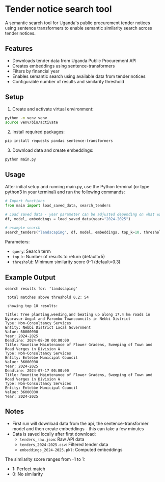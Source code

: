 # Tender notice search tool

A semantic search tool for Uganda's public procurement tender notices using sentence transformers to enable semantic similarity search across tender notices.

## Features
- Downloads tender data from Uganda Public Procurement API
- Creates embeddings using sentence-transformers
- Filters by financial year
- Enables semantic search using available data from tender notices
- Configurable number of results and similarity threshold

## Setup

1. Create and activate virtual environment:
```bash
python -m venv venv
source venv/bin/activate 
```

2. Install required packages:
```bash
pip install requests pandas sentence-transformers
```

3. Download data and create embeddings:
```python
python main.py
```

## Usage
After initial setup and running main.py, use the Python terminal (or type python3 in your terminal) and run the following commands:

```python
# Import functions
from main import load_saved_data, search_tenders

# Load saved data - year parameter can be adjusted depending on what was chosen to create embeddings
df, model, embeddings = load_saved_data(year="2024-2025")

# example search 
search_tenders("landscaping", df, model, embeddings, top_k=10, threshold=0.2)
```

Parameters:
- `query`: Search term
- `top_k`: Number of results to return (default=5)
- `threshold`: Minimum similarity score 0-1 (default=0.3)

## Example Output
```
search results for: 'landscaping'

 total matches above threshold 0.2: 54

 showing top 10 results:

Title: Tree planting,weeding,and beating up along 17.4 km roads in Nyaravur-Angal and Parombo Towncouncils in Nebbi District
Type: Non-Consultancy Services
Entity: Nebbi District Local Government
Value: 60000000
Year: 2024-2025
Deadline: 2024-08-30 00:00:00
Title: Rountine Maintenance of Flower Gradens, Sweeping of Town and Road Verges in Division A
Type: Non-Consultancy Services
Entity: Entebbe Municipal Council
Value: 36000000
Year: 2024-2025
Deadline: 2024-07-17 00:00:00
Title: Rountine Maintenance of Flower Gradens, Sweeping of Town and Road Verges in Division A
Type: Non-Consultancy Services
Entity: Entebbe Municipal Council
Value: 36000000
Year: 2024-2025
```

## Notes
- First run will download data from the api, the sentence-transformer model and then create embeddings - this can take a few minutes
- Data is saved locally after first download:
  - `tenders_raw.json`: Raw API data
  - `tenders_2024-2025.csv`: Filtered tender data
  - `embeddings_2024-2025.pkl`: Computed embeddings

The similarity score ranges from -1 to 1:
- 1: Perfect match
- 0: No similarity
